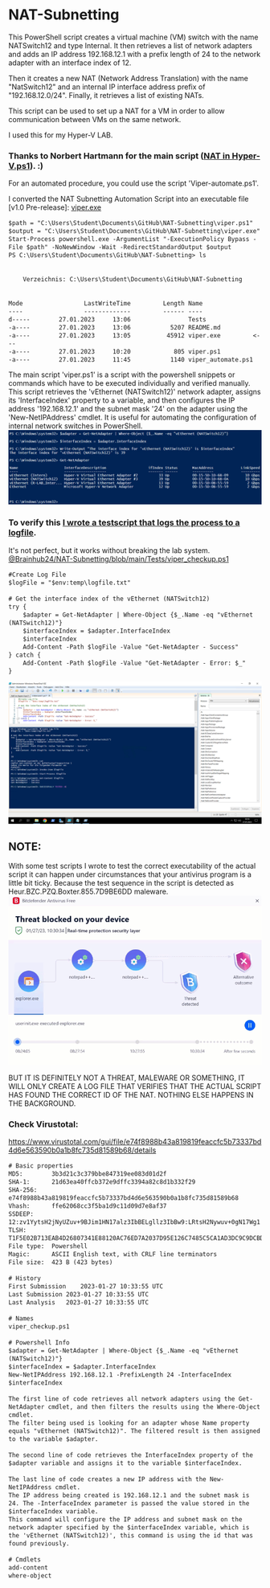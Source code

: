 # NAT-Subnetting

This PowerShell script creates a virtual machine (VM) switch with the name NATSwitch12 and type Internal.
It then retrieves a list of network adapters and adds an IP address 192.168.12.1 with a prefix length of 24 to the network adapter with an interface index of 12.

Then it creates a new NAT (Network Address Translation) with the name "NatSwitch12" and an internal IP interface address prefix of "192.168.12.0/24".
Finally, it retrieves a list of existing NATs.

This script can be used to set up a NAT for a VM in order to allow communication between VMs on the same network.

I used this for my Hyper-V LAB.
### Thanks to Norbert Hartmann for the main script ([NAT in Hyper-V.ps1](https://github.com/Brainhub24/NAT-Subnetting/commits/4bd30c79fe4c9de3cea46928fb8961c6a136fad6/NAT%20in%20Hyper-V.ps1?browsing_rename_history=true&new_path=viper.ps1&original_branch=main)). :)

For an automated procedure, you could use the script 'Viper-automate.ps1'.

I converted the NAT Subnetting Automation Script into an executable file [v1.0 Pre-release]: [viper.exe
](https://github.com/Brainhub24/NAT-Subnetting/releases/tag/Viper_NAT)
```
$path = "C:\Users\Student\Documents\GitHub\NAT-Subnetting\viper.ps1"
$output = "C:\Users\Student\Documents\GitHub\NAT-Subnetting\viper.exe"
Start-Process powershell.exe -ArgumentList "-ExecutionPolicy Bypass -File $path" -NoNewWindow -Wait -RedirectStandardOutput $output
PS C:\Users\Student\Documents\GitHub\NAT-Subnetting> ls


    Verzeichnis: C:\Users\Student\Documents\GitHub\NAT-Subnetting


Mode                 LastWriteTime         Length Name
----                 -------------         ------ ----
d-----        27.01.2023     13:06                Tests
-a----        27.01.2023     13:06           5207 README.md
-a----        27.01.2023     13:05          45912 viper.exe         <---
-a----        27.01.2023     10:20            805 viper.ps1
-a----        27.01.2023     11:45           1140 viper_automate.ps1
```


The main script 'viper.ps1' is a script with the powershell snippets or commands which have to be executed individually and verified manually.
This script retrieves the 'vEthernet (NATSwitch12)' network adapter, assigns its 'InterfaceIndex' property to a variable, and then configures the IP address '192.168.12.1' and the subnet mask '24' on the adapter using the 'New-NetIPAddress' cmdlet.
It is useful for automating the configuration of internal network switches in PowerShell.
![Viper_automate script tested](https://raw.githubusercontent.com/Brainhub24/NAT-Subnetting/main/Tests/viper-script_testrun.png)

### To verify this [I wrote a testscript that logs the process to a logfile](https://github.com/Brainhub24/NAT-Subnetting/blob/main/Tests/viper_checkup.ps1).
It's not perfect, but it works without breaking the lab system.
[@Brainhub24/NAT-Subnetting/blob/main/Tests/viper_checkup.ps1](https://github.com/Brainhub24/NAT-Subnetting/blob/main/Tests/viper_checkup.ps1)
```
#Create Log File
$logFile = "$env:temp\logfile.txt"

# Get the interface index of the vEthernet (NATSwitch12)
try {
    $adapter = Get-NetAdapter | Where-Object {$_.Name -eq "vEthernet (NATSwitch12)"}
    $interfaceIndex = $adapter.InterfaceIndex
    $interfaceIndex
    Add-Content -Path $logFile -Value "Get-NetAdapter - Success"
} catch {
    Add-Content -Path $logFile -Value "Get-NetAdapter - Error: $_"
}
```

![Viper_automate script tested](https://raw.githubusercontent.com/Brainhub24/NAT-Subnetting/main/Tests/Viper_Test-Logfile_output.png)

## NOTE:
With some test scripts I wrote to test the correct executability of the actual script it can happen under circumstances that your antivirus program is a little bit ticky. Because the test sequence in the script is detected as Heur.BZC.PZQ.Boxter.855.7D9BE6DD maleware.
![Bitdefender Security Center - Info Threat blocked](https://raw.githubusercontent.com/Brainhub24/NAT-Subnetting/main/Tests/Bitdefender_Security_Center_Info-Threat-blocked.gif)

BUT IT IS DEFINITELY NOT A THREAT, MALEWARE OR SOMETHING, IT WILL ONLY CREATE A LOG FILE THAT VERIFIES THAT THE ACTUAL SCRIPT HAS FOUND THE CORRECT ID OF THE NAT.
NOTHING ELSE HAPPENS IN THE BACKGROUND.

### Check Virustotal:
https://www.virustotal.com/gui/file/e74f8988b43a819819feaccfc5b73337bd4d6e563590b0a1b8fc735d81589b68/details
```
# Basic properties
MD5:		3b3d21c3c379bbe847319ee083d01d2f
SHA-1:		21d63ea40ffcb372e9dffc3394a82c8d1b332f29
SHA-256:	e74f8988b43a819819feaccfc5b73337bd4d6e563590b0a1b8fc735d81589b68
Vhash:		ffe62068cc3f5ba1d9c11d09d7e8af37
SSDEEP: 	12:zv1YytsH2jNyUZuv+9BJim1HN17alz3IbBELgllz3IbBw9:LRtsH2Nywuv+0gN17Wg1
TLSH:		T1F5E02B713EAB4D26807341E88120AC76ED7A2037D95E126C7485C5CA1AD3DC9C9DCBD9
File type:	Powershell
Magic:		ASCII English text, with CRLF line terminators
File size:	423 B (423 bytes)

# History
First Submission	2023-01-27 10:33:55 UTC
Last Submission	2023-01-27 10:33:55 UTC
Last Analysis	2023-01-27 10:33:55 UTC

# Names
viper_checkup.ps1

# Powershell Info
$adapter = Get-NetAdapter | Where-Object {$_.Name -eq "vEthernet (NATSwitch12)"}
$interfaceIndex = $adapter.InterfaceIndex
New-NetIPAddress 192.168.12.1 -PrefixLength 24 -InterfaceIndex $interfaceIndex

The first line of code retrieves all network adapters using the Get-NetAdapter cmdlet, and then filters the results using the Where-Object cmdlet.
The filter being used is looking for an adapter whose Name property equals "vEthernet (NATSwitch12)". The filtered result is then assigned to the variable $adapter.

The second line of code retrieves the InterfaceIndex property of the $adapter variable and assigns it to the variable $interfaceIndex.

The last line of code creates a new IP address with the New-NetIPAddress cmdlet.
The IP address being created is 192.168.12.1 and the subnet mask is 24. The -InterfaceIndex parameter is passed the value stored in the $interfaceIndex variable.
This command will configure the IP address and subnet mask on the network adapter specified by the $interfaceIndex variable, which is the 'vEthernet (NATSwitch12)', this command is using the id that was found previously.

# Cmdlets
add-content
where-object
```
